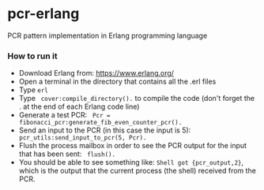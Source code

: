 # pcr-erlang
PCR pattern implementation in Erlang programming language

### How to run it
- Download Erlang from: https://www.erlang.org/
- Open a terminal in the directory that contains all the .erl files
- Type ```erl```
- Type ``` cover:compile_directory().``` to compile the code (don't forget the . at the end of each Erlang code line)
- Generate a test PCR: ``` Pcr = fibonacci_pcr:generate_fib_even_counter_pcr().```
- Send an input to the PCR (in this case the input is 5): ``` pcr_utils:send_input_to_pcr(5, Pcr).```
- Flush the process mailbox in order to see the PCR output for the input that has been sent: ``` flush().```
- You should be able to see something like: ``` Shell got {pcr_output,2} ```, which is the output that the current process (the shell) received from the PCR.

